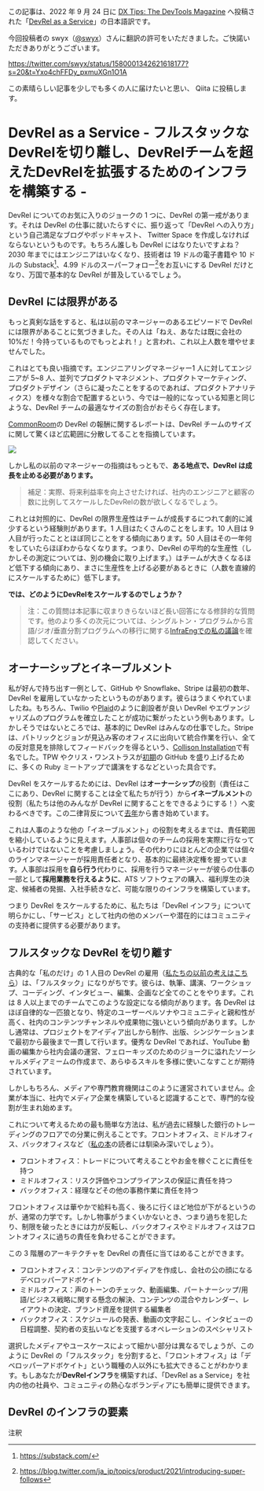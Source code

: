 この記事は、2022 年 9 月 24 日に [DX Tips: The DevTools Magazine](https://dx.tips/) へ投稿された「[DevRel as a Service](https://dx.tips/devrel-as-a-service)」の日本語訳です。

今回投稿者の swyx（[@swyx](https://twitter.com/swyx)）さんに翻訳の許可をいただきました。ご快諾いただきありがとうございます。

https://twitter.com/swyx/status/1580001342621618177?s=20&t=Yxo4chFFDy_pxmuXGn1O1A

この素晴らしい記事を少しでも多くの人に届けたいと思い、 Qiita に投稿します。

# DevRel as a Service - フルスタックなDevRelを切り離し、DevRelチームを超えたDevRelを拡張するためのインフラを構築する - 

DevRel についてのお気に入りのジョークの 1 つに、DevRel の第一戒があります。それは DevRel の仕事に就いたらすぐに、振り返って「DevRel への入り方」という自己満足なブログやポッドキャスト、 Twitter Space を作成しなければならないというものです。もちろん誰しも DevRel にはなりたいですよね？2030 年までにはエンジニアはいなくなり、技術者は 19 ドルの電子書籍や 10 ドルの Substack[^1]、4.99 ドルのスーパーフォロー[^2]をお互いにする DevRel だけとなり、万国で基本的な DevRel が普及しているでしょう。

## DevRel には限界がある

もっと真剣な話をすると、私は以前のマネージャーのあるエピソードで DevRel には限界があることに気づきました。その人は「ねえ、あなたは既に会社の 10%だ！今持っているものでもっとよれ！」と言われ、これ以上人数を増やせませんでした。

これはとても良い指摘です。エンジニアリングマネージャー1 人に対してエンジニアが 5~8 人、並列でプロダクトマネジメント、プロダクトマーケティング、プロダクトデザイン（さらに凝ったことをするのであれば、プロダクトアナリティクス）を様々な割合で配置するという、今では一般的になっている知恵と同じような、DevRel チームの最適なサイズの割合がおそらく存在します。

[CommonRoom](https://twitter.com/CommonRoomHQ/status/1553063350057086976)の DevRel の報酬に関するレポートは、DevRel チームのサイズに関して驚くほど広範囲に分散してることを指摘しています。

![](https://cdn.hashnode.com/res/hashnode/image/upload/v1663965335348/1ePKsYd13.png?auto=compress,format&format=webp)

しかし私の以前のマネージャーの指摘はもっともで、**ある地点で、DevRel は成長を止める必要があります。**

> 補足：実際、将来利益率を向上させたければ、社内のエンジニアと顧客の数に比例してスケールしたDevRelの数が欲しくなるでしょう。

これとは対照的に、DevRel の限界生産性はチームが成長するにつれて劇的に減少するという経験則があります。1 人目はたくさんのことをします。10 人目は 9 人目が行ったこととほぼ同じことをする傾向にあります。50 人目はその一年何をしていたらほぼわからなくなります。つまり、DevRel の平均的な生産性（しかしその測定については、別の機会に取り上げます。）はチームが大きくなるほど低下する傾向にあり、まさに生産性を上げる必要があるときに（人数を直線的にスケールするために）低下します。

**では、どのようにDevRelをスケールするのでしょうか？**

> 注：この質問は本記事に収まりきらないほど長い回答になる修辞的な質問です。他のより多くの次元については、シングルトン・プログラムから言語/ジオ/垂直分割プログラムへの移行に関する[InfraEngでの私の議論](https://infraeng.dev/swyx/)を確認してください。

## オーナーシップとイネーブルメント

私が好んで持ち出す一例として、GitHub や Snowflake、Stripe は最初の数年、DevRel を雇用していなかったというものがあります。彼らはうまくやれていましたね。もちろん、Twilio や[Plaid](https://dx.tips/plaid-hockey-tips)のように創設者が良い DevRel やエヴァンジャリズムのプログラムを確立したことが成功に繋がったという例もあります。しかしそうではないところでは、基本的に DevRel はみんなの仕事でした。Stripe は、パトリックとジョンが見込み客のオフィスに出向いて統合作業を行い、全ての反対意見を排除してフィードバックを得るという、[Collison Installation](https://www.forbes.com/sites/alexkonrad/2022/05/26/stripe-exclusive-interview-collison-brothers-95-billion-plan-to-stay-on-top/?sh=7d89b3345a1b)で有名でした。TPW やクリス・ワンストラスが[初期](https://tom.preston-werner.com/2011/03/29/ten-lessons-from-githubs-first-year.html)の GitHub を盛り上げるために、多くの Ruby ミートアップで講演をするなどといった具合です。

DevRel をスケールするためには、DevRel は**オーナーシップ**の役割（責任はここにあり、DevRel に関することは全て私たちが行う）から**イネーブルメント**の役割（私たちは他のみんなが DevRel に関することをできるようにする！）へ変わるべきです。この二律背反について[去年](https://www.swyx.io/enablement-vs-ownership)から書き始めています。

これは人事のような他の「イネーブルメント」の役割を考えるまでは、責任範囲を縮小しているように見えます。人事部は個々のチームの採用を実際に行なっているわけではないことを考慮しましょう。その代わりにほとんどの企業では個々のラインマネージャーが採用責任者となり、基本的に最終決定権を握っています。人事部は採用を**自ら行う**代わりに、採用を行うマネージャーが彼らの仕事の一部として**採用業務を行えるように**、ATS ソフトウェアの購入、福利厚生の決定、候補者の発掘、入社手続きなど、可能な限りのインフラを構築しています。

つまり DevRel をスケールするために、私たちは「DevRel インフラ」について明らかにし、「サービス」として社内の他のメンバーや潜在的にはコミュニティの支持者に提供する必要があります。

## フルスタックな DevRel を切り離す

古典的な「私のだけ」の 1 人目の DevRel の雇用（[私たちの以前の考えはこちら](https://dx.tips/mailbox-first-devrel-hiring)）は、「フルスタック」になりがちです。彼らは、執筆、講演、ワークショップ、コーディング、インタビュー、編集、企画など全てのことをやります。これは 8 人以上までのチームでこのような設定になる傾向があります。各 DevRel はほぼ自律的な一匹狼となり、特定のユーザーペルソナやコミュニティと親和性が高く、社内のコンテンツチャンネルや成果物に強いという傾向があります。しかし通常は、プロジェクトをアイディア出しから制作、出版、シンジケーションまで最初から最後まで一貫して行います。優秀な DevRel であれば、YouTube 動画の編集から社内会議の運営、フェローキッズのためのジョークに溢れたソーシャルメディアミームの作成まで、あらゆるスキルを多様に使いこなすことが期待されています。

しかしもちろん、メディアや専門教育機関はこのように運営されていません。企業が本当に、社内でメディア企業を構築していると認識することで、専門的な役割が生まれ始めます。

これについて考えるための最も簡単な方法は、私が過去に経験した銀行のトレーディングのフロアでの分業に例えることです。フロントオフィス、ミドルオフィス、バックオフィスなど（[私の本](https://learninpublic.org/toc)の読者には馴染み深いでしょう）。

- フロントオフィス：トレードについて考えることやお金を稼ぐことに責任を持つ
- ミドルオフィス：リスク評価やコンプライアンスの保証に責任を持つ
- バックオフィス：経理などその他の事務作業に責任を持つ

フロントオフィスは華やかで給料も高く、後ろに行くほど地位が下がるというのが、通常の力学です。しかし物事がうまくいかないとき、つまり過ちを犯したり、制限を破ったときには力が反転し、バックオフィスやミドルオフィスはフロントオフィスに過ちの責任を負わせることができます。

この 3 階層のアーキテクチャを DevRel の責任に当てはめることができます。

- フロントオフィス：コンテンツのアイディアを作成し、会社の公の顔になるデベロッパーアドボケイト
- ミドルオフィス：声のトーンのチェック、動画編集、パートナーシップ/用語/ビジネス戦略に関する懸念の解決、コンテンツの混合やカレンダー、レイアウトの決定、ブランド資産を提供する編集者
- バックオフィス：スケジュールの発表、動画の文字起こし、インタビューの日程調整、契約者の支払いなどを支援するオペレーションのスペシャリスト

選択したメディアやユースケースによって細かい部分は異なるでしょうが、このように DevRel の「フルスタック」を分割すると、「フロントオフィス」は「デベロッパーアドボケイト」という職種の人以外にも拡大できることがわかります。もしあなたが**DevRelインフラ**を構築すれば、「DevRel as a Service」を社内の他の社員や、コミュニティの熱心なボランディアにも簡単に提供できます。

## DevRel のインフラの要素

注釈

[^1]: https://substack.com/
[^2]: https://blog.twitter.com/ja_jp/topics/product/2021/introducing-super-follows